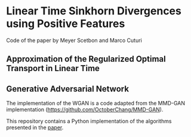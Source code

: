 # Linear Time Sinkhorn Divergences using Positive Features
Code of the paper by Meyer Scetbon and Marco Cuturi

## Approximation of the Regularized Optimal Transport in Linear Time



## Generative Adversarial Network
The implementation of the WGAN is a code adapted from the MMD-GAN implementation (https://github.com/OctoberChang/MMD-GAN).



This repository contains a Python implementation of the algorithms presented in the [paper](https://arxiv.org/pdf/2006.07057.pdf).
